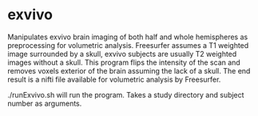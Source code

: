 # exvivo
Manipulates exvivo brain imaging of both half and whole hemispheres as preprocessing for volumetric analysis. Freesurfer assumes a T1 weighted image surrounded by a skull, exvivo subjects are usually T2 weighted images without a skull. This program flips the intensity of the scan and removes voxels exterior of the brain assuming the lack of a skull. The end result is a nifti file available for volumetric analysis by Freesurfer.

./runExvivo.sh will run the program. Takes a study directory and subject number as arguments.     
